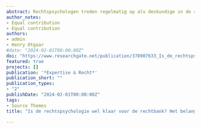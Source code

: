 ```yaml
---
abstract: Rechtspsychologen treden regelmatig op als deskundige in de rechtszaal. In hun deskundigenrapportages wordt dikwijls gebruikt maakt van de wetenschappelijk literatuur. Het gebruik hiervan wekt de indruk dat die literatuur praktisch relevant is. Maar is dat ook zo? In dit artikel betogen wij dat bij een groot deel van rechtspsychologisch onderzoek het onduidelijk is of het resultaat ervan praktische relevantie bezit. Wij laten zien dat om de praktische relevantie van onderzoek vast te stellen, er gekeken dient te worden naar effectgroottes en dan vooral wat de kleinste effectgrootte is die praktische implicaties heeft voor de rechtszaal. Dit wordt ook wel de kleinste effectgrootte van interesse genoemd. Wij laten zien dat ondanks het feit dat maar weinig rechtspsychologisch onderzoek gebruik maakt van zulke effectgroottes, het gebruik hiervan de relevantie van de onderzoeksresultaten aanzienlijk zal verbeteren. Wij geven daarom verschillende aanbevelingen voor rechtspsychologen en juristen om de praktische relevantie in onderzoek en deskundigenrapportages te bepalen en te evalueren.
author_notes:
- Equal contribution
- Equal contribution
authors:
- admin
- Henry Otgaar
#date: "2024-02-01T00:00:00Z"
doi: "https://www.researchgate.net/publication/378907633_Is_de_rechtspsychologie_wel_klaar_voor_de_rechtbank_Het_belang_van_de_kleinste_effectgrootte_van_interesse_in_rechtspsychologisch_onderzoek"
featured: true
projects: []
publication: '*Expertise & Recht*'
publication_short: ""
publication_types:
- "2"
publishDate: "2024-02-01T00:00:00Z"
tags:
- Source Themes
title: "Is de rechtspsychologie wel klaar voor de rechtbank? Het belang van de kleinste effectgrootte van interesse in rechtspsychologisch onderzoek"

---
```




